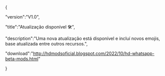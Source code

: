 {

 "version":"V1.0",

 "title":"Atualização disponível 🛠️",

 "description":"Uma nova atualização está disponível e incluí novos emojis, base atualizada entre outros recursos.",

"download":"http://hdmodsoficial.blogspot.com/2022/10/hd-whatsapp-beta-mods.html"

}

















